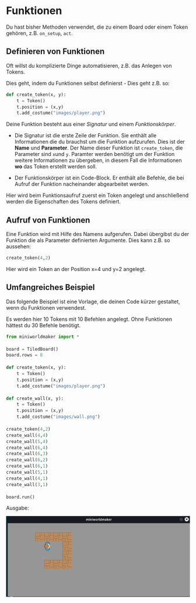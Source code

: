 # Funktionen

Du hast bisher Methoden verwendet, die zu einem Board oder einem Token gehören, z.B. ``on_setup``, ``act``.


## Definieren von Funktionen

Oft willst du komplizierte Dinge automatisieren, z.B. das Anlegen von Tokens. 

Dies geht, indem du Funktionen selbst definierst - Dies geht z.B. so:

```python
def create_token(x, y):
    t = Token()
    t.position = (x,y)
    t.add_costume("images/player.png")
```

Deine Funktion besteht aus einer *Signatur* und einem *Funktionskörper*.

  * Die Signatur ist die erste Zeile der Funktion. Sie enthält alle Informationen
  die du brauchst um die Funktion aufzurufen. Dies ist der **Name** und **Parameter**.
  Der Name dieser Funktion ist `create_token`, die Parameter sind `x`und `y`. 
  Paramter werden benötigt um der Funktion weitere Informationen zu übergeben, in diesem Fall
  die Informationen **wo** das Token erstellt werden soll.

  * Der Funktionskörper ist ein Code-Block. Er enthält alle Befehle, die bei Aufruf der Funktion 
  nacheinander abgearbeitet werden.
  
  Hier wird beim Funktionsaufruf zuerst ein Token angelegt und anschließend 
  werden die Eigenschaften des Tokens definiert.

## Aufruf von Funktionen

Eine Funktion wird mit Hilfe des Namens aufgerufen. Dabei übergibst du der Funktion die als Parameter definierten Argumente. 
Dies kann z.B. so aussehen:

```python
create_token(4,2)
```

Hier wird ein Token an der Position x=4 und y=2 angelegt.

## Umfangreiches Beispiel

Das folgende Beispiel ist eine Vorlage, die deinen Code kürzer gestaltet, wenn du Funktionen verwendest. 

Es werden hier 10 Tokens mit 10 Befehlen angelegt. Ohne Funktionen hättest du 30 Befehle benötigt.

```python
from miniworldmaker import *

board = TiledBoard()
board.rows = 8

def create_token(x, y):
    t = Token()
    t.position = (x,y)
    t.add_costume("images/player.png")

def create_wall(x, y):
    t = Token()
    t.position = (x,y)
    t.add_costume("images/wall.png")
    
create_token(4,2)
create_wall(4,4)
create_wall(5,4)
create_wall(6,4)
create_wall(6,3)
create_wall(6,2)
create_wall(6,1)
create_wall(5,1)
create_wall(4,1)
create_wall(3,1)

board.run()
```

Ausgabe: 

![walls](../_images/walls.png)